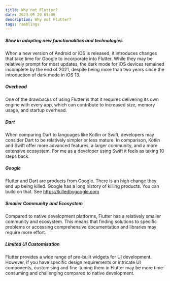 ```yaml
---
title: Why not Flutter?
date: 2023-05-20 05:00
description: Why not Flutter?
tags: ramblings
---
```



##### Slow in adopting new functionalities and technologies

When a new version of Android or iOS is released, it introduces changes that take time for Google to incorporate into Flutter. While they may be relatively prompt for most updates, the dark mode for iOS devices remained incomplete by the end of 2021, despite being more than two years since the introduction of dark mode in iOS 13.


##### Overhead

One of the drawbacks of using Flutter is that it requires delivering its own engine with every app, which can contribute to increased size, memory usage, and startup overhead. 


##### Dart

When comparing Dart to languages like Kotlin or Swift, developers may consider Dart to be relatively simpler or less mature. In comparison, Kotlin and Swift offer more advanced features, a larger community, and a more extensive ecosystem. For me as a developer using Swift it feels as taking 10 steps back.


##### Google

Flutter and Dart are products from Google. There is an high change they end up being killed. Google has a long history of killing products. You can build on that. See https://killedbygoogle.com


##### Smaller Community and Ecosystem

Compared to native development platforms, Flutter has a relatively smaller community and ecosystem. This means that finding solutions to specific problems or accessing comprehensive documentation and libraries may require more effort.

##### Limited UI Customisation

Flutter provides a wide range of pre-built widgets for UI development. However, if you have specific design requirements or intricate UI components, customising and fine-tuning them in Flutter may be more time-consuming and challenging compared to native development.

